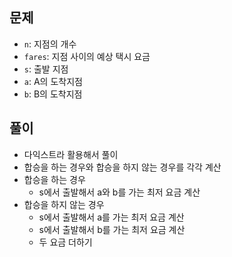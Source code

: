 ## 문제
- `n`: 지점의 개수
- `fares`: 지점 사이의 예상 택시 요금
- `s`: 출발 지점
- `a`: A의 도착지점
- `b`: B의 도착지점

## 풀이
- 다익스트라 활용해서 풀이
- 합승을 하는 경우와 합승을 하지 않는 경우를 각각 계산
- 합승을 하는 경우
  - s에서 출발해서 a와 b를 가는 최저 요금 계산
- 합승을 하지 않는 경우
  - s에서 출발해서 a를 가는 최저 요금 계산
  - s에서 출발해서 b를 가는 최저 요금 계산
  - 두 요금 더하기
